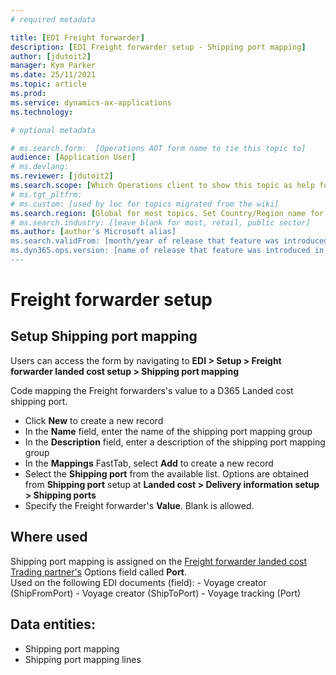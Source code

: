 ```yaml
---
# required metadata

title: [EDI Freight forwarder]
description: [EDI Freight forwarder setup - Shipping port mapping]
author: [jdutoit2]
manager: Kym Parker
ms.date: 25/11/2021
ms.topic: article
ms.prod: 
ms.service: dynamics-ax-applications
ms.technology: 

# optional metadata

# ms.search.form:  [Operations AOT form name to tie this topic to]
audience: [Application User]
# ms.devlang: 
ms.reviewer: [jdutoit2]
ms.search.scope: [Which Operations client to show this topic as help for, to be set by content strategist, see list here: https://microsoft.sharepoint.com/teams/DynDoc/_layouts/15/WopiFrame.aspx?sourcedoc={23419e1c-eb64-42e9-aa9b-79875b428718}&action=edit&wd=target%28Core%20Dynamics%20AX%20CP%20requirements%2Eone%7C4CC185C0%2DEFAA%2D42CD%2D94B9%2D8F2A45E7F61A%2FVersions%20list%20for%20docs%20topics%7CC14BE630%2D5151%2D49D6%2D8305%2D554B5084593C%2F%29]
# ms.tgt_pltfrm: 
# ms.custom: [used by loc for topics migrated from the wiki]
ms.search.region: [Global for most topics. Set Country/Region name for localizations]
# ms.search.industry: [leave blank for most, retail, public sector]
ms.author: [author's Microsoft alias]
ms.search.validFrom: [month/year of release that feature was introduced in, in format yyyy-mm-dd]
ms.dyn365.ops.version: [name of release that feature was introduced in, see list here: https://microsoft.sharepoint.com/teams/DynDoc/_layouts/15/WopiFrame.aspx?sourcedoc={23419e1c-eb64-42e9-aa9b-79875b428718}&action=edit&wd=target%28Core%20Dynamics%20AX%20CP%20requirements%2Eone%7C4CC185C0%2DEFAA%2D42CD%2D94B9%2D8F2A45E7F61A%2FVersions%20list%20for%20docs%20topics%7CC14BE630%2D5151%2D49D6%2D8305%2D554B5084593C%2F%29]
---
```


# Freight forwarder setup
## Setup Shipping port mapping

Users can access the form by navigating to **EDI > Setup > Freight forwarder landed cost setup > Shipping port mapping**

Code mapping the Freight forwarders's value to a D365 Landed cost shipping port. <br>

- Click **New** to create a new record
-	In the **Name** field, enter the name of the shipping port mapping group
-	In the **Description** field, enter a description of the shipping port mapping group
-	In the **Mappings** FastTab, select **Add** to create a new record
-	Select the **Shipping port** from the available list. Options are obtained from **Shipping port** setup at **Landed cost > Delivery information setup > Shipping ports**
-	Specify the Freight forwarder's **Value**. Blank is allowed.

## Where used
Shipping port mapping is assigned on the [Freight forwarder landed cost Trading partner's](../Trading%20partner.md) Options field called **Port**. <br>
Used on the following EDI documents (field):
	- Voyage creator (ShipFromPort)
	- Voyage creator (ShipToPort)
	- Voyage tracking (Port)

## Data entities:
- Shipping port mapping
- Shipping port mapping lines
